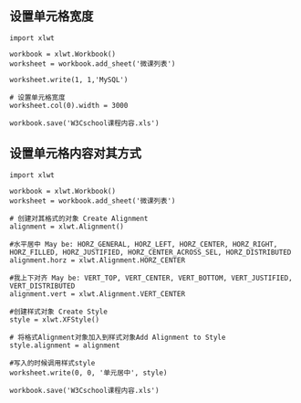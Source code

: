 ## 设置单元格宽度 ##
    import xlwt
     
    workbook = xlwt.Workbook()
    worksheet = workbook.add_sheet('微课列表')
     
    worksheet.write(1, 1,'MySQL')
     
    # 设置单元格宽度
    worksheet.col(0).width = 3000
     
    workbook.save('W3Cschool课程内容.xls')

## 设置单元格内容对其方式 ##

    import xlwt
     
    workbook = xlwt.Workbook()
    worksheet = workbook.add_sheet('微课列表')
     
    # 创建对其格式的对象 Create Alignment
    alignment = xlwt.Alignment()
     
    #水平居中 May be: HORZ_GENERAL, HORZ_LEFT, HORZ_CENTER, HORZ_RIGHT, HORZ_FILLED, HORZ_JUSTIFIED, HORZ_CENTER_ACROSS_SEL, HORZ_DISTRIBUTED
    alignment.horz = xlwt.Alignment.HORZ_CENTER
     
    #我上下对齐 May be: VERT_TOP, VERT_CENTER, VERT_BOTTOM, VERT_JUSTIFIED, VERT_DISTRIBUTED
    alignment.vert = xlwt.Alignment.VERT_CENTER 
     
    #创建样式对象 Create Style
    style = xlwt.XFStyle()
     
    # 将格式Alignment对象加入到样式对象Add Alignment to Style
    style.alignment = alignment
     
    #写入的时候调用样式style
    worksheet.write(0, 0, '单元居中', style)
     
    workbook.save('W3Cschool课程内容.xls')

